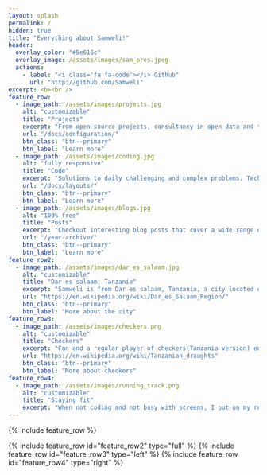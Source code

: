 ```yaml
---
layout: splash
permalink: /
hidden: true
title: "Everything about Samweli!"
header:
  overlay_color: "#5e616c"
  overlay_image: /assets/images/sam_pres.jpeg
  actions:
    - label: "<i class='fa fa-code'></i> Github"
      url: "http://github.com/Samweli"
excerpt: <b><br />
feature_row:
  - image_path: /assets/images/projects.jpg
    alt: "customizable"
    title: "Projects"
    excerpt: "From open source projects, consultancy in open data and technologies and everything that covers and provide insights for developers, businesses and enthusiasts."
    url: "/docs/configuration/"
    btn_class: "btn--primary"
    btn_label: "Learn more"
  - image_path: /assets/images/coding.jpg
    alt: "fully responsive"
    title: "Code"
    excerpt: "Solutions to daily challenging and complex problems. Techniques used by developers in programming, including geospatial hacking."
    url: "/docs/layouts/"
    btn_class: "btn--primary"
    btn_label: "Learn more"
  - image_path: /assets/images/blogs.jpg
    alt: "100% free"
    title: "Posts"
    excerpt: "Checkout interesting blog posts that cover a wide range of topics from Samweli's experience in writing softwares."
    url: "/year-archive/"
    btn_class: "btn--primary"
    btn_label: "Learn more"     
feature_row2:
  - image_path: /assets/images/dar_es_salaam.jpg
    alt: "customizable"
    title: "Dar es salaam, Tanzania"
    excerpt: "Samweli is from Dar es salaam, Tanzania, a city located on Tanzania's eastern coast, this busy city is the country's biggest, with over five million people. It's also the fifth most populous in Africa and a hotspot for technology and innovation, growing faster than almost any other city in the world."
    url: "https://en.wikipedia.org/wiki/Dar_es_Salaam_Region/"
    btn_class: "btn--primary"
    btn_label: "More about the city"
feature_row3:
  - image_path: /assets/images/checkers.png
    alt: "customizable"
    title: "Checkers"
    excerpt: "Fan and a regular player of checkers(Tanzania version) enjoying the game of moving pieces on the board. It's fun because you have to think and plan your moves carefully, trying to predict what your opponent will do next. It's like a puzzle that you solve with logic and strategy. Checkers keeps you entertained because it's easy to learn but challenging to master, making it a classic game that never gets old."
    url: "https://en.wikipedia.org/wiki/Tanzanian_draughts"
    btn_class: "btn--primary"
    btn_label: "More about checkers"
feature_row4:
  - image_path: /assets/images/running_track.png
    alt: "customizable"
    title: "Staying fit"
    excerpt: "When not coding and not busy with screens, I put on my running shoes and hit the road. It feels great to run, clear my head, and feel alive. Sometimes, I play football with friends for more fun and exercise. These activities aren't just about staying healthy; they help me remember there's more to life than just computers and code."
---
```


{% include feature_row %}

{% include feature_row id="feature_row2" type="full" %}
{% include feature_row id="feature_row3" type="left" %}
{% include feature_row id="feature_row4" type="right" %}